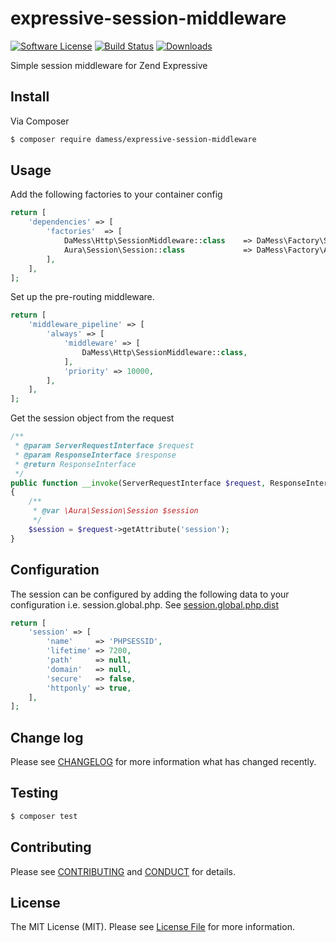 # expressive-session-middleware

[![Software License](https://img.shields.io/badge/license-MIT-brightgreen.svg?style=flat-square)](LICENSE.md)
[![Build Status](https://img.shields.io/travis/dannym87/expressive-session-middleware.svg?branch=master)](https://travis-ci.org/dannym87/expressive-session-middleware)
[![Downloads](https://img.shields.io/packagist/dt/damess/expressive-session-middleware.svg)](https://packagist.org/packages/damess/expressive-session-middleware)

Simple session middleware for Zend Expressive

## Install

Via Composer

``` bash
$ composer require damess/expressive-session-middleware
```

## Usage

Add the following factories to your container config

``` php
return [
    'dependencies' => [
        'factories'  => [
            DaMess\Http\SessionMiddleware::class    => DaMess\Factory\SessionMiddlewareFactory::class,
            Aura\Session\Session::class             => DaMess\Factory\AuraSessionFactory::class,
        ],
    ],
];
```

Set up the pre-routing middleware. 

```php
return [
    'middleware_pipeline' => [
        'always' => [
            'middleware' => [
                DaMess\Http\SessionMiddleware::class,
            ],
            'priority' => 10000,
        ],
    ],
];
```

Get the session object from the request

```php
/**
 * @param ServerRequestInterface $request
 * @param ResponseInterface $response
 * @return ResponseInterface
 */
public function __invoke(ServerRequestInterface $request, ResponseInterface $response)
{
    /**
     * @var \Aura\Session\Session $session
     */
    $session = $request->getAttribute('session');
}
```

## Configuration

The session can be configured by adding the following data to your configuration i.e. session.global.php. See [session.global.php.dist](config/session.global.php.dist)

```php
return [
    'session' => [
        'name'     => 'PHPSESSID',
        'lifetime' => 7200,
        'path'     => null,
        'domain'   => null,
        'secure'   => false,
        'httponly' => true,
    ],
];
```

## Change log

Please see [CHANGELOG](CHANGELOG.md) for more information what has changed recently.

## Testing

``` bash
$ composer test
```

## Contributing

Please see [CONTRIBUTING](CONTRIBUTING.md) and [CONDUCT](CONDUCT.md) for details.

## License

The MIT License (MIT). Please see [License File](LICENSE.md) for more information.
